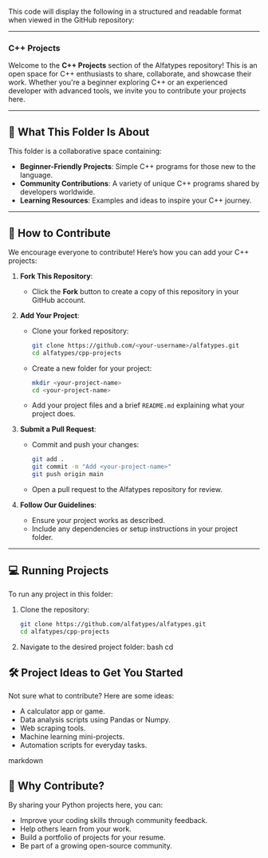 
This code will display the following in a structured and readable format when viewed in the GitHub repository:

---

### C++ Projects

Welcome to the **C++ Projects** section of the Alfatypes repository! This is an open space for C++ enthusiasts to share, collaborate, and showcase their work. Whether you're a beginner exploring C++ or an experienced developer with advanced tools, we invite you to contribute your projects here.

---

## 📁 What This Folder Is About

This folder is a collaborative space containing:
- **Beginner-Friendly Projects**: Simple C++ programs for those new to the language.
- **Community Contributions**: A variety of unique C++ programs shared by developers worldwide.
- **Learning Resources**: Examples and ideas to inspire your C++ journey.

---

## 🤝 How to Contribute

We encourage everyone to contribute! Here’s how you can add your C++ projects:

1. **Fork This Repository**:
   - Click the **Fork** button to create a copy of this repository in your GitHub account.

2. **Add Your Project**:
   - Clone your forked repository:
     ```bash
     git clone https://github.com/<your-username>/alfatypes.git
     cd alfatypes/cpp-projects
     ```
   - Create a new folder for your project:
     ```bash
     mkdir <your-project-name>
     cd <your-project-name>
     ```
   - Add your project files and a brief `README.md` explaining what your project does.

3. **Submit a Pull Request**:
   - Commit and push your changes:
     ```bash
     git add .
     git commit -m "Add <your-project-name>"
     git push origin main
     ```
   - Open a pull request to the Alfatypes repository for review.

4. **Follow Our Guidelines**:
   - Ensure your project works as described.
   - Include any dependencies or setup instructions in your project folder.

---

## 💻 Running Projects

To run any project in this folder:
1. Clone the repository:
   ```bash
   git clone https://github.com/alfatypes/alfatypes.git
   cd alfatypes/cpp-projects

2. Navigate to the desired project folder:
bash
  cd <project-name>
  
## 🛠 Project Ideas to Get You Started
Not sure what to contribute? Here are some ideas:

- A calculator app or game.
- Data analysis scripts using Pandas or Numpy.
- Web scraping tools.
- Machine learning mini-projects.
- Automation scripts for everyday tasks.

markdown

## 🌟 Why Contribute?

By sharing your Python projects here, you can:

- Improve your coding skills through community feedback.
- Help others learn from your work.
- Build a portfolio of projects for your resume.
- Be part of a growing open-source community.
